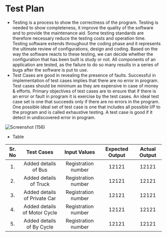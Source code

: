 # Test Plan
- Testing is a process to show the correctness of the program. Testing is needed to show completeness, it improve the quality of the software and to provide the maintenance aid. Some testing standards are therefore necessary reduce the testing costs and operation time. Testing software extends throughout the coding phase and it represents the ultimate review of configurations, design and coding. Based on the way the software reacts to these testing, we can decide whether the configuration that has been built is study or not. All components of an application are tested, as the failure to do so many results in a series of bugs after the software is put to use.
- Test Cases are good in revealing the presence of faults. Successful in implementation of test cases implies that there are no error in program. Test cases should be minimum as they are expensive in case of money & efforts. Primary objectives of test cases are to ensure that if there is an error or fault in program it is exercise by the test cases. An ideal test case set is one that succeeds only if there are no errors in the program. One possible ideal set of test case is one that includes all possible I/P to the program and is called exhaustive testing. A test case is good if it detect in undiscovered error in program.

![Screenshot (156)](https://user-images.githubusercontent.com/98829664/152670566-37ec9454-7404-4a31-a424-45d9aea1cf77.png)


* Table


| Sr. No |Test Cases | Input Values | Expected Output | Actual Output |
|:------:|:---------:|:------------:|:---------------:|:-------------:|
|1.|Added details of Bus|Registration number|12121|12121|
|2.|Added details of Truck|Registration number|12121|12121|
|3.|Added details of Private Car|Registration number|12121|12121|
|4.|Added details of Motor Cycle|Registration number|12121|12121|
|5.|Added details of By Cycle|Registration number|12121|12121|
